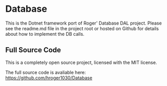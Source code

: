 # Database
This is the Dotnet framework port of Roger' Database DAL project. 
Please see the readme.md file in the project root or hosted on Github for details about how to implement the DB calls.

## Full Source Code

This is a completely open source project, licensed with the MIT license. 

The full source code is avaliable here: https://github.com/hroger1030/Database 
